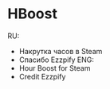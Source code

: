 # HBoost
RU:
- Накрутка часов в Steam
- Спасибо Ezzpify
ENG:
- Hour Boost for Steam
- Credit Ezzpify
